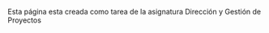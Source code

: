 <HTML>

<HEAD>

<TITLE>Página personal de María Julia Cárceles </TITLE>

</HEAD>

<BODY>


<P>Esta página esta creada como tarea de la asignatura Dirección y Gestión de Proyectos

</BODY>

</HTML>
